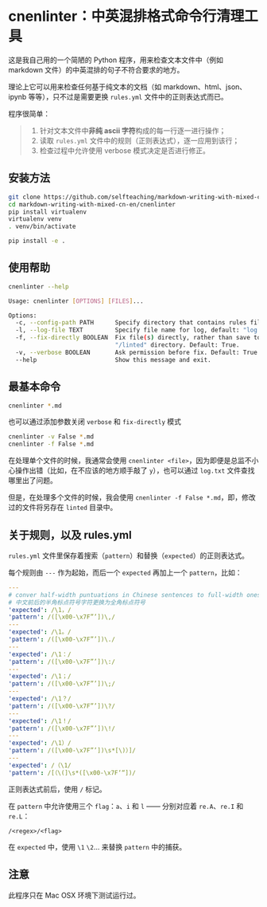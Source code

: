 # cnenlinter：中英混排格式命令行清理工具

这是我自己用的一个简陋的 Python 程序，用来检查文本文件中（例如 markdown 文件）的中英混排的句子不符合要求的地方。

理论上它可以用来检查任何基于纯文本的文档（如 markdown、html、json、ipynb 等等），只不过是需要更换 `rules.yml` 文件中的正则表达式而已。

程序很简单：

> 1. 针对文本文件中**非纯 ascii 字符**构成的每一行逐一进行操作；
> 1. 读取 `rules.yml` 文件中的规则（正则表达式），逐一应用到该行；
> 1. 检查过程中允许使用 verbose 模式决定是否进行修正。

## 安装方法

```bash
git clone https://github.com/selfteaching/markdown-writing-with-mixed-cn-en
cd markdown-writing-with-mixed-cn-en/cnenlinter
pip install virtualenv
virtualenv venv
. venv/bin/activate

pip install -e .
```

## 使用帮助

```bash
cnenlinter --help

Usage: cnenlinter [OPTIONS] [FILES]...

Options:
  -c, --config-path PATH      Specify directory that contains rules file.
  -l, --log-file TEXT         Specify file name for log, default: "log.txt".
  -f, --fix-directly BOOLEAN  Fix file(s) directly, rather than save to
                              "/linted" directory. Default: True.
  -v, --verbose BOOLEAN       Ask permission before fix. Default: True.
  --help                      Show this message and exit.
```

## 最基本命令

```bash
cnenlinter *.md
```

也可以通过添加参数关闭 `verbose` 和 `fix-directly` 模式

```bash
cnenlinter -v False *.md
cnenlinter -f False *.md
```

在处理单个文件的时候，我通常会使用 `cnenlinter <file>`，因为即便是总监不小心操作出错（比如，在不应该的地方顺手敲了 `y`），也可以通过 `log.txt` 文件查找哪里出了问题。

但是，在处理多个文件的时候，我会使用 `cnenlinter -f False *.md`，即，修改过的文件将另存在 `linted` 目录中。

## 关于规则，以及 rules.yml

`rules.yml` 文件里保存着搜索（`pattern`）和替换（`expected`）的正则表达式。

每个规则由 `---` 作为起始，而后一个 `expected` 再加上一个 `pattern`，比如：

```yaml
---
# conver half-width puntuations in Chinese sentences to full-width ones.
# 中文前后的半角标点符号字符更换为全角标点符号
'expected': /\1，/
'pattern': /([\x00-\x7F”’])\,/
---
'expected': /\1。/
'pattern': /([\x00-\x7F”’])\./
---
'expected': /\1：/
'pattern': /([\x00-\x7F”’])\:/
---
'expected': /\1；/
'pattern': /([\x00-\x7F”’])\;/
---
'expected': /\1？/
'pattern': /([\x00-\x7F”’])\?/
---
'expected': /\1！/
'pattern': /([\x00-\x7F”’])\!/
---
'expected': /\1）/
'pattern': /([\x00-\x7F”’])\s*[\)）]/
---
'expected': /（\1/
'pattern': /[（\(]\s*([\x00-\x7F‘“])/
```

正则表达式前后，使用 `/` 标记。

在 `pattern` 中允许使用三个 `flag`：`a`、`i` 和 `l` —— 分别对应着 `re.A`、`re.I` 和 `re.L`：

```
/<regex>/<flag>
```

在 `expected` 中，使用 `\1` `\2`... 来替换 `pattern` 中的捕获。

## 注意

此程序只在 Mac OSX 环境下测试运行过。
